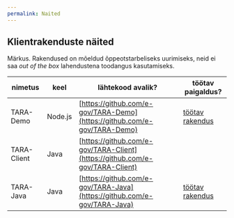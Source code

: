 ```yaml
---
permalink: Naited
---
```


## Klientrakenduste näited

Märkus. Rakendused on mõeldud õppeotstarbeliseks uurimiseks, neid ei saa _out of the box_ lahendustena toodangus kasutamiseks.  

  nimetus | keel    | lähtekood avalik?   | töötav paigaldus?       
  --------|---------|---------------------|---------------
TARA-Demo | Node.js | [https://github.com/e-gov/TARA-Demo](https://github.com/e-gov/TARA-Demo) | [töötav rakendus](https://tarademo.herokuapp.com)
TARA-Client | Java | [https://github.com/e-gov/TARA-Client](https://github.com/e-gov/TARA-Client) |
TARA-Java | Java | [https://github.com/e-gov/TARA-Java](https://github.com/e-gov/TARA-Java) | [töötav rakendus](https://tarademo.herokuapp.com)

